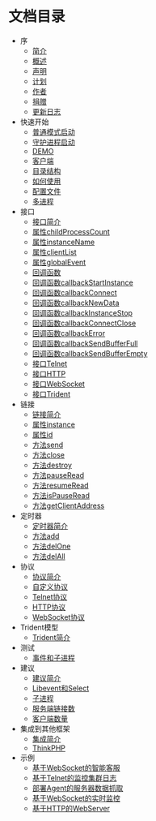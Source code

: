 # 文档目录

- 序
  - [简介](1-summary/1-introduction.md)
  - [概述](1-summary/2-summary.md)
  - [声明](1-summary/3-statement.md)
  - [计划](1-summary/4-planning.md)
  - [作者](1-summary/5-author.md)
  - [捐赠](1-summary/6-donation.md)
  - [更新日志](1-summary/7-update-log.md)
- 快速开始
  - [普通模式启动](2-quick-start/1-general-start.md)
  - [守护进程启动](2-quick-start/2-daemon-start.md)
  - [DEMO](2-quick-start/3-demo.md)
  - [客户端](2-quick-start/4-client.md)
  - [目录结构](2-quick-start/5-directory-structure.md)
  - [如何使用](2-quick-start/6-how-use.md)
  - [配置文件](2-quick-start/7-config-ini.md)
  - [多进程](2-quick-start/8-multiprocess.md)
- 接口
  - [接口简介](3-api/1-summary.md)
  - [属性childProcessCount](3-api/2-common-property-child-process-count.md)
  - [属性instanceName](3-api/3-common-property-instance-name.md)
  - [属性clientList](3-api/4-common-property-client-list.md)
  - [属性globalEvent](3-api/5-common-property-global-event.md)
  - [回调函数](3-api/6-callback.md)
  - [回调函数callbackStartInstance](3-api/7-callback-start-instance.md)
  - [回调函数callbackConnect](3-api/8-callback-connect.md)
  - [回调函数callbackNewData](3-api/9-callback-new-data.md)
  - [回调函数callbackInstanceStop](3-api/10-callback-instance-stop.md)
  - [回调函数callbackConnectClose](3-api/11-callback-connect-close.md)
  - [回调函数callbackError](3-api/12-callback-error.md)
  - [回调函数callbackSendBufferFull](3-api/13-callback-send-buffer-full.md)
  - [回调函数callbackSendBufferEmpty](3-api/14-callback-send-buffer-empty.md)
  - [接口Telnet](3-api/101-telnet.md)
  - [接口HTTP](3-api/102-http.md)
  - [接口WebSocket](3-api/103-websocket.md)
  - [接口Trident](3-api/104-trident.md)
- 链接
  - [链接简介](4-connect/1-summary.md)
  - [属性instance](4-connect/2-property-instance.md)
  - [属性id](4-connect/3-property-id.md)
  - [方法send](4-connect/4-method-send.md)
  - [方法close](4-connect/5-method-close.md)
  - [方法destroy](4-connect/6-method-destroy.md)
  - [方法pauseRead](4-connect/7-method-pause-read.md)
  - [方法resumeRead](4-connect/8-method-resume-read.md)
  - [方法isPauseRead](4-connect/9-method-is-pause-read.md)
  - [方法getClientAddress](4-connect/10-method-get-client-address.md)
- 定时器
  - [定时器简介](5-timer/1-summary.md)
  - [方法add](5-timer/2-method-add.md)
  - [方法delOne](5-timer/3-method-del-one.md)
  - [方法delAll](5-timer/4-method-del-all.md)
- 协议
  - [协议简介](7-protocol/1-summary.md)
  - [自定义协议](7-protocol/2-custom.md)
  - [Telnet协议](7-protocol/3-telnet.md)
  - [HTTP协议](7-protocol/4-http.md)
  - [WebSocket协议](7-protocol/5-websocket.md)
- Trident模型
  - [Trident简介](11-trident/1-summary.md)
- 测试
  - [事件和子进程](8-test/1-event-and-child-proccess.md)
- 建议
  - [建议简介](9-suggest/1-summary.md)
  - [Libevent和Select](9-suggest/2-libevent-select.md)
  - [子进程](9-suggest/3-child-proccess.md)
  - [服务端链接数](9-suggest/4-connect-num.md)
  - [客户端数量](9-suggest/5-client-num.md)
- 集成到其他框架
  - [集成简介](10-framework/1-summary.md)
  - [ThinkPHP](10-framework/2-thinkphp.md)
- 示例
  - [基于WebSocket的智能客服](../../Example/Chat_Robot/README.md)
  - [基于Telnet的监控集群日志](../../Example/Monitor_Log/README.md)
  - [部署Agent的服务器数据抓取](../../Example/Monitor_Server_Status/README.md)
  - [基于WebSocket的实时监控](../../Example/Real_Time_Monitor_Ssh/README.md)
  - [基于HTTP的WebServer](../../Example/Web_Server/README.md)